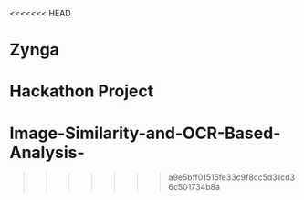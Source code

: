 <<<<<<< HEAD
# Zynga
Hackathon Project
=======
# Image-Similarity-and-OCR-Based-Analysis-
>>>>>>> a9e5bff01515fe33c9f8cc5d31cd36c501734b8a
